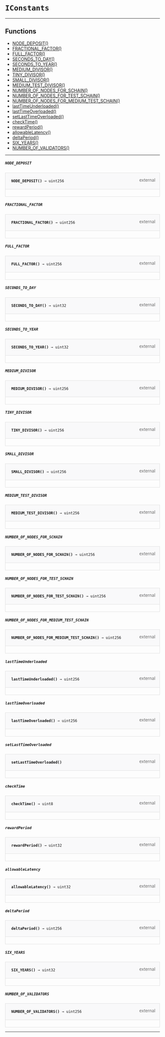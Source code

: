 # `IConstants`



--- 


## Functions

- [NODE_DEPOSIT()](#NODE_DEPOSIT)
- [FRACTIONAL_FACTOR()](#FRACTIONAL_FACTOR)
- [FULL_FACTOR()](#FULL_FACTOR)
- [SECONDS_TO_DAY()](#SECONDS_TO_DAY)
- [SECONDS_TO_YEAR()](#SECONDS_TO_YEAR)
- [MEDIUM_DIVISOR()](#MEDIUM_DIVISOR)
- [TINY_DIVISOR()](#TINY_DIVISOR)
- [SMALL_DIVISOR()](#SMALL_DIVISOR)
- [MEDIUM_TEST_DIVISOR()](#MEDIUM_TEST_DIVISOR)
- [NUMBER_OF_NODES_FOR_SCHAIN()](#NUMBER_OF_NODES_FOR_SCHAIN)
- [NUMBER_OF_NODES_FOR_TEST_SCHAIN()](#NUMBER_OF_NODES_FOR_TEST_SCHAIN)
- [NUMBER_OF_NODES_FOR_MEDIUM_TEST_SCHAIN()](#NUMBER_OF_NODES_FOR_MEDIUM_TEST_SCHAIN)
- [lastTimeUnderloaded()](#lastTimeUnderloaded)
- [lastTimeOverloaded()](#lastTimeOverloaded)
- [setLastTimeOverloaded()](#setLastTimeOverloaded)
- [checkTime()](#checkTime)
- [rewardPeriod()](#rewardPeriod)
- [allowableLatency()](#allowableLatency)
- [deltaPeriod()](#deltaPeriod)
- [SIX_YEARS()](#SIX_YEARS)
- [NUMBER_OF_VALIDATORS()](#NUMBER_OF_VALIDATORS)

--- 




##### `NODE_DEPOSIT`

<div class="funcnameNODE_DEPOSIT contract-function">
<h4 id="NODE_DEPOSIT">
<code>NODE_DEPOSIT()<span class="var-type"> → uint256</span></code>
<span class="item">external</span>
</h4>
<div class="description">


</div>
</div>

##### `FRACTIONAL_FACTOR`

<div class="funcnameFRACTIONAL_FACTOR contract-function">
<h4 id="FRACTIONAL_FACTOR">
<code>FRACTIONAL_FACTOR()<span class="var-type"> → uint256</span></code>
<span class="item">external</span>
</h4>
<div class="description">


</div>
</div>

##### `FULL_FACTOR`

<div class="funcnameFULL_FACTOR contract-function">
<h4 id="FULL_FACTOR">
<code>FULL_FACTOR()<span class="var-type"> → uint256</span></code>
<span class="item">external</span>
</h4>
<div class="description">


</div>
</div>

##### `SECONDS_TO_DAY`

<div class="funcnameSECONDS_TO_DAY contract-function">
<h4 id="SECONDS_TO_DAY">
<code>SECONDS_TO_DAY()<span class="var-type"> → uint32</span></code>
<span class="item">external</span>
</h4>
<div class="description">


</div>
</div>

##### `SECONDS_TO_YEAR`

<div class="funcnameSECONDS_TO_YEAR contract-function">
<h4 id="SECONDS_TO_YEAR">
<code>SECONDS_TO_YEAR()<span class="var-type"> → uint32</span></code>
<span class="item">external</span>
</h4>
<div class="description">


</div>
</div>

##### `MEDIUM_DIVISOR`

<div class="funcnameMEDIUM_DIVISOR contract-function">
<h4 id="MEDIUM_DIVISOR">
<code>MEDIUM_DIVISOR()<span class="var-type"> → uint256</span></code>
<span class="item">external</span>
</h4>
<div class="description">


</div>
</div>

##### `TINY_DIVISOR`

<div class="funcnameTINY_DIVISOR contract-function">
<h4 id="TINY_DIVISOR">
<code>TINY_DIVISOR()<span class="var-type"> → uint256</span></code>
<span class="item">external</span>
</h4>
<div class="description">


</div>
</div>

##### `SMALL_DIVISOR`

<div class="funcnameSMALL_DIVISOR contract-function">
<h4 id="SMALL_DIVISOR">
<code>SMALL_DIVISOR()<span class="var-type"> → uint256</span></code>
<span class="item">external</span>
</h4>
<div class="description">


</div>
</div>

##### `MEDIUM_TEST_DIVISOR`

<div class="funcnameMEDIUM_TEST_DIVISOR contract-function">
<h4 id="MEDIUM_TEST_DIVISOR">
<code>MEDIUM_TEST_DIVISOR()<span class="var-type"> → uint256</span></code>
<span class="item">external</span>
</h4>
<div class="description">


</div>
</div>

##### `NUMBER_OF_NODES_FOR_SCHAIN`

<div class="funcnameNUMBER_OF_NODES_FOR_SCHAIN contract-function">
<h4 id="NUMBER_OF_NODES_FOR_SCHAIN">
<code>NUMBER_OF_NODES_FOR_SCHAIN()<span class="var-type"> → uint256</span></code>
<span class="item">external</span>
</h4>
<div class="description">


</div>
</div>

##### `NUMBER_OF_NODES_FOR_TEST_SCHAIN`

<div class="funcnameNUMBER_OF_NODES_FOR_TEST_SCHAIN contract-function">
<h4 id="NUMBER_OF_NODES_FOR_TEST_SCHAIN">
<code>NUMBER_OF_NODES_FOR_TEST_SCHAIN()<span class="var-type"> → uint256</span></code>
<span class="item">external</span>
</h4>
<div class="description">


</div>
</div>

##### `NUMBER_OF_NODES_FOR_MEDIUM_TEST_SCHAIN`

<div class="funcnameNUMBER_OF_NODES_FOR_MEDIUM_TEST_SCHAIN contract-function">
<h4 id="NUMBER_OF_NODES_FOR_MEDIUM_TEST_SCHAIN">
<code>NUMBER_OF_NODES_FOR_MEDIUM_TEST_SCHAIN()<span class="var-type"> → uint256</span></code>
<span class="item">external</span>
</h4>
<div class="description">


</div>
</div>

##### `lastTimeUnderloaded`

<div class="funcnamelastTimeUnderloaded contract-function">
<h4 id="lastTimeUnderloaded">
<code>lastTimeUnderloaded()<span class="var-type"> → uint256</span></code>
<span class="item">external</span>
</h4>
<div class="description">


</div>
</div>

##### `lastTimeOverloaded`

<div class="funcnamelastTimeOverloaded contract-function">
<h4 id="lastTimeOverloaded">
<code>lastTimeOverloaded()<span class="var-type"> → uint256</span></code>
<span class="item">external</span>
</h4>
<div class="description">


</div>
</div>

##### `setLastTimeOverloaded`

<div class="funcnamesetLastTimeOverloaded contract-function">
<h4 id="setLastTimeOverloaded">
<code>setLastTimeOverloaded()<span class="var-type"></span></code>
<span class="item">external</span>
</h4>
<div class="description">


</div>
</div>

##### `checkTime`

<div class="funcnamecheckTime contract-function">
<h4 id="checkTime">
<code>checkTime()<span class="var-type"> → uint8</span></code>
<span class="item">external</span>
</h4>
<div class="description">


</div>
</div>

##### `rewardPeriod`

<div class="funcnamerewardPeriod contract-function">
<h4 id="rewardPeriod">
<code>rewardPeriod()<span class="var-type"> → uint32</span></code>
<span class="item">external</span>
</h4>
<div class="description">


</div>
</div>

##### `allowableLatency`

<div class="funcnameallowableLatency contract-function">
<h4 id="allowableLatency">
<code>allowableLatency()<span class="var-type"> → uint32</span></code>
<span class="item">external</span>
</h4>
<div class="description">


</div>
</div>

##### `deltaPeriod`

<div class="funcnamedeltaPeriod contract-function">
<h4 id="deltaPeriod">
<code>deltaPeriod()<span class="var-type"> → uint256</span></code>
<span class="item">external</span>
</h4>
<div class="description">


</div>
</div>

##### `SIX_YEARS`

<div class="funcnameSIX_YEARS contract-function">
<h4 id="SIX_YEARS">
<code>SIX_YEARS()<span class="var-type"> → uint32</span></code>
<span class="item">external</span>
</h4>
<div class="description">


</div>
</div>

##### `NUMBER_OF_VALIDATORS`

<div class="funcnameNUMBER_OF_VALIDATORS contract-function">
<h4 id="NUMBER_OF_VALIDATORS">
<code>NUMBER_OF_VALIDATORS()<span class="var-type"> → uint256</span></code>
<span class="item">external</span>
</h4>
<div class="description">


</div>
</div>

--- 


<style>
    .contract-function {
        border-radius: var(--border-radius);
        border: solid 1px #ddd;
        max-width: 90vw;
        padding: 0;
        margin-top: 1em;
        margin-bottom: 1em;
        word-wrap: break-word;
    }

    .contract-function h4 {
        display: -webkit-box;
        display: -ms-flexbox;
        display: flex;
        -webkit-box-orient: horizontal;
        -webkit-box-direction: normal;
        -ms-flex-direction: row;
        flex-direction: row;
        -webkit-box-pack: justify;
        -ms-flex-pack: justify;
        justify-content: space-between;
        -ms-flex-line-pack: start;
        align-content: flex-start;
        padding: 0;
        margin: 1em;
        margin-bottom: 2em;
        position: relative;
        font-size: inherit;
    }

    .contract-function h4::before {
        content: "";
        display: block;
        position: absolute;
        height: 100%;
        width: 100%;
        -webkit-box-sizing: content-box;
        box-sizing: content-box;
        padding: 1em;
        margin: -1em;
        z-index: -10;
        background-color: #f9f9fa;
        border-bottom: solid 1px #ddd;
    }
    .anchor {
        display: inline-block;
        height: 1em;
        margin-left: -25px;
        opacity: 0;
        position: absolute;
        transition: opacity var(--transition-speed-sm) var(--transition-timing);
    }

    .contract-function h4 code {
        color: inherit;
        background-color: transparent;
        padding: 5px
    }

    .contract-function h4 .item {
        font-weight: 300;
        opacity: .8;
    }

    .contract-function .description{
        margin-left: 20px;
        padding: 5px
    }

    .contract-function .var-type {
         font-weight: 300;
    }
</style>